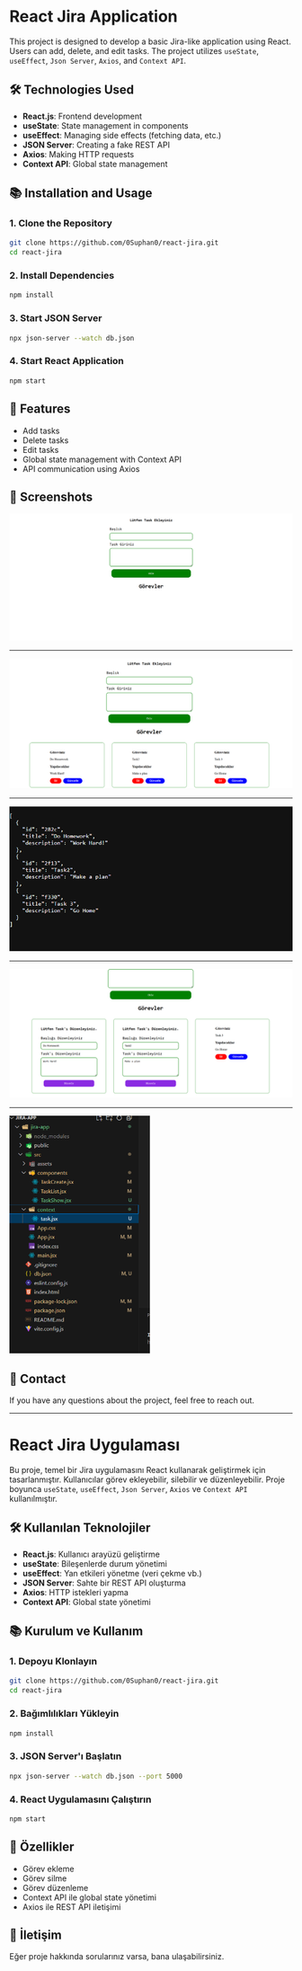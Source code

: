 
# React Jira Application

This project is designed to develop a basic Jira-like application using React. Users can add, delete, and edit tasks. The project utilizes `useState`, `useEffect`, `Json Server`, `Axios`, and `Context API`.

## 🛠️ Technologies Used

- **React.js**: Frontend development
- **useState**: State management in components
- **useEffect**: Managing side effects (fetching data, etc.)
- **JSON Server**: Creating a fake REST API
- **Axios**: Making HTTP requests
- **Context API**: Global state management

## 📚 Installation and Usage

### 1. Clone the Repository

```bash
git clone https://github.com/0Suphan0/react-jira.git
cd react-jira
```

### 2. Install Dependencies

```bash
npm install
```

### 3. Start JSON Server

```bash
npx json-server --watch db.json 
```

### 4. Start React Application

```bash
npm start
```

## 📝 Features

- Add tasks
- Delete tasks
- Edit tasks
- Global state management with Context API
- API communication using Axios

## 🎨 Screenshots

<img src="ProjectSS/ekran1.png" width="auto">
<hr>
<img src="ProjectSS/ekran2.png" width="auto">
<hr>
<img src="ProjectSS/ekran3.png" width="auto">
<hr>
<img src="ProjectSS/ekran4.png" width="auto">
<hr>
<img src="ProjectSS/ekran5.png" width="250px">


## 💌 Contact

If you have any questions about the project, feel free to reach out.

---

# React Jira Uygulaması

Bu proje, temel bir Jira uygulamasını React kullanarak geliştirmek için tasarlanmıştır. Kullanıcılar görev ekleyebilir, silebilir ve düzenleyebilir. Proje boyunca `useState`, `useEffect`, `Json Server`, `Axios` ve `Context API` kullanılmıştır.

## 🛠️ Kullanılan Teknolojiler

- **React.js**: Kullanıcı arayüzü geliştirme
- **useState**: Bileşenlerde durum yönetimi
- **useEffect**: Yan etkileri yönetme (veri çekme vb.)
- **JSON Server**: Sahte bir REST API oluşturma
- **Axios**: HTTP istekleri yapma
- **Context API**: Global state yönetimi

## 📚 Kurulum ve Kullanım

### 1. Depoyu Klonlayın

```bash
git clone https://github.com/0Suphan0/react-jira.git
cd react-jira
```

### 2. Bağımlılıkları Yükleyin

```bash
npm install
```

### 3. JSON Server'ı Başlatın

```bash
npx json-server --watch db.json --port 5000
```

### 4. React Uygulamasını Çalıştırın

```bash
npm start
```

## 📝 Özellikler

- Görev ekleme
- Görev silme
- Görev düzenleme
- Context API ile global state yönetimi
- Axios ile REST API iletişimi


## 💌 İletişim

Eğer proje hakkında sorularınız varsa, bana ulaşabilirsiniz.



